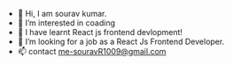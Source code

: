 - 👋 Hi, I am sourav kumar.
- 👀 I’m interested in coading
- 🌱 I have learnt React js frontend devlopment!
- 💞️ I’m looking for a job as a React Js Frontend Developer.
- 📫 contact me-souravR1009@gmail.com

<!---
SOUrav-0975/SOUrav-0975 is a ✨ special ✨ repository because its `README.md` (this file) appears on your GitHub profile.
You can click the Preview link to take a look at your changes.
--->
